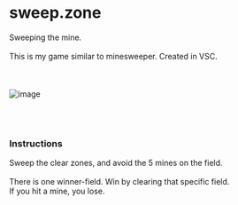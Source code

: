 # sweep.zone
Sweeping the mine.
<br />  
This is my game similar to minesweeper. Created in VSC.
<br />  
<br />  
![image](https://user-images.githubusercontent.com/93657779/187051854-a75fc63e-0c00-4d1d-bc71-891040ba5f3c.png)

<br />  
<br />  

### Instructions

Sweep the clear zones, and avoid the 5 mines on the field.<br><br>
There is one winner-field. Win by clearing that specific field. <br>
If you hit a mine, you lose.
